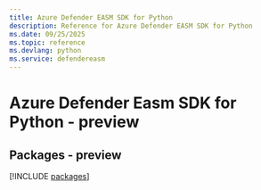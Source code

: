 ```yaml
---
title: Azure Defender EASM SDK for Python
description: Reference for Azure Defender EASM SDK for Python
ms.date: 09/25/2025
ms.topic: reference
ms.devlang: python
ms.service: defendereasm
---
```

# Azure Defender Easm SDK for Python - preview
## Packages - preview
[!INCLUDE [packages](defender-easm-index.md)]